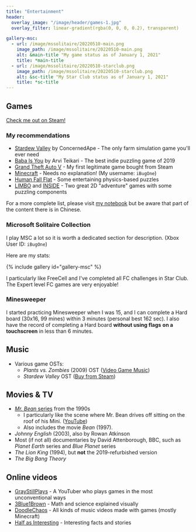 ```yaml
---
title: "Entertainment"
header:
  overlay_image: "/image/header/games-1.jpg"
  overlay_filter: linear-gradient(rgba(0, 0, 0, 0.2), transparent)

gallery-msc:
  - url: /image/mssolitaire/20220510-main.png
    image_path: /image/mssolitaire/20220510-main.png
    alt: &main-title "My game status as of January 1, 2021"
    title: *main-title
  - url: /image/mssolitaire/20220510-starclub.png
    image_path: /image/mssolitaire/20220510-starclub.png
    alt: &sc-title "My Star Club status as of January 1, 2021"
    title: *sc-title
---
```


## Games

[Check me out on Steam!](https://steamcommunity.com/id/ibugone)

### My recommendations

- [Stardew Valley](https://store.steampowered.com/app/413150/Stardew_Valley/) by ConcernedApe - The only farm simulation game you'll ever need
- [Baba Is You](https://store.steampowered.com/app/736260/Baba_Is_You/) by Arvi Teikari - The best indie puzzling game of 2019
- [Grand Theft Auto V](https://store.steampowered.com/app/271590/Grand_Theft_Auto_V/) - My first legitimate game bought from Steam
- [Minecraft](https://minecraft.net) - Needs no explanation! (My username: `iBugOne`)
- [Human Fall Flat](https://store.steampowered.com/app/477160/Human_Fall_Flat/) - Some entertaining physics-based puzzles
- [LIMBO](https://store.steampowered.com/app/48000/LIMBO/) and [INSIDE](https://store.steampowered.com/app/304430/INSIDE/) - Two great 2D "adventure" games with some puzzling components

For a more complete list, please visit [my notebook](https://notes.ibug.io/games) but be aware that part of the content there is in Chinese.

### Microsoft Solitaire Collection

I play MSC a lot so it is worth a dedicated section for description. (Xbox User ID: `iBugOne`)

Here are my stats:

{% include gallery id="gallery-msc" %}

I particularly like FreeCell and I've completed all FC challenges in Star Club. The Expert level FC games are very enjoyable!

### Minesweeper

I started practicing Minesweeper when I was 15, and I can complete a Hard board (30x16, 99 mines) within 3 minutes (personal best 162 sec). I also have the record of completing a Hard board **without using flags** **on a touchscreen** in less than 6 minutes.

## Music

- Various game OSTs:
  - *Plants vs. Zombies* (2009) OST ([Video Game Music](https://downloads.khinsider.com/game-soundtracks/album/plants-vs.-zombies))
  - *Stardew Valley* OST ([Buy from <i class="fab fa-fw fa-steam"></i> Steam](https://store.steampowered.com/app/440820/Stardew_Valley_Soundtrack/))

## Movies & TV

- [*Mr. Bean* series](https://www.youtube.com/watch?v=7Im2I6STbms&list=PLN0WNYpy2vjI3EWQG1YXHSIoAMvmDgYTX) from the 1990s
  - I particularly like the scene where Mr. Bean drives off sitting on the roof of his Mini. ([YouTube](https://www.youtube.com/watch?v=e6VaYr7xOsw&t=12m11s))
  - Also includes the movie *Bean* (1997).
- *Johnny English* (2003), also by Rowan Atkinson
- Most (if not all) documentaries by David Attenborough, BBC, such as *Planet Earth* series and *Blue Planet* series
- *The Lion King* (1994), but **not** the 2019-refurbished version
- *The Big Bang Theory*

## Online videos

- [GrayStillPlays](https://www.youtube.com/@GrayStillPlays) - A YouTuber who plays games in the most unconventional ways
- [3Blue1Brown](https://www.youtube.com/@3Blue1Brown) - Math and science explained visually
- [DoodleChaos](https://www.youtube.com/@DoodleChaos) - All kinds of music videos made with games (mostly Minecraft)
- [Half as Interesting](https://www.youtube.com/@HalfAsInteresting) - Interesting facts and stories

